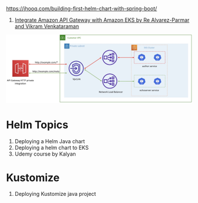 https://jhooq.com/building-first-helm-chart-with-spring-boot/

1. [Integrate Amazon API Gateway with Amazon EKS by Re Alvarez-Parmar and Vikram Venkataraman](https://aws.amazon.com/blogs/containers/integrate-amazon-api-gateway-with-amazon-eks/)
<img src="./images/apigtwy-nlb-eks.jpg" title="apigtwy-nlb-eks.jpg" width="900"/>


# Helm Topics

1. Deploying a Helm Java chart
1. Deploying a helm chart to EKS
1. Udemy course by Kalyan

# Kustomize

1. Deploying Kustomize java project

